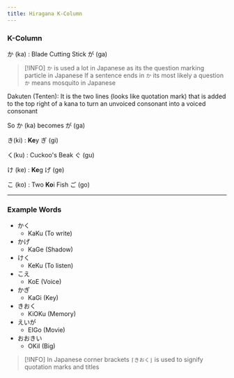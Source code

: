 ```yaml
---
title: Hiragana K-Column
---
```


### K-Column

か (ka) : Blade Cutting Stick
が (ga)

 > [!INFO]
 > `か` is used a lot in Japanese as its the question marking particle in Japanese
 > If a sentence ends in `か` its most likely a question
 > `か` means mosquito in Japanese

Dakuten (Tenten): It is the two lines (looks like quotation mark) that is added to the top right of a kana to turn an unvoiced consonant into a voiced consonant

So か (ka) becomes が (ga)

き(ki) : **Ke**y
ぎ (gi)

く(ku) : Cuckoo's Beak
ぐ (gu)

け (ke) : **Ke**g
げ (ge)

こ (ko) : Two **Ko**i Fish
ご (go)

---

### Example Words

* かく
	 * KaKu (To write)
* かげ 
	* KaGe (Shadow)
* けく
	* KeKu (To listen)
* こえ
	* KoE (Voice)
* かぎ
	* KaGi (Key)
* きおく
	* KiOKu (Memory)
* えいが 
	* EIGo (Movie)
* おおきい 
	* OKiI (Big)

 > [!INFO]
 > In Japanese corner brackets `⌈きおく⌋` is used to signify quotation marks and titles